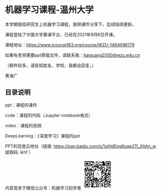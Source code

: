
# 机器学习课程-温州大学

本学期我给研究生上机器学习课程，我把课件分享下，后续陆续更新。

课程登陆了中国大学慕课平台，已经在2021年9月6日开课。

课程地址：https://www.icourse163.org/course/WZU-1464096179

如果有老师需要ppt原版文件，请联系我：haiguang2000@wzu.edu.cn

（邮件较多，请告知姓名、学校，我都会回复。）

黄海广

## 目录说明

ppt：课程的课件

code：课程的代码（Jupyter notebook格式）

video：课程的视频

DeepLearning：《深度学习》课程的ppt

PPT的百度云地址（链接: https://pan.baidu.com/s/1xjHdEpg6uqe27I_XltAn_w 提取码: ikhf ）

内容首发于微信公众号：机器学习初学者 ![gongzhong](images/gongzhong.jpg)
